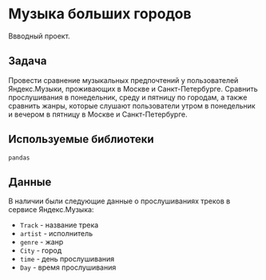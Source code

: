 # Музыка больших городов
Ввводный проект.

## Задача

Провести сравнение музыкальных предпочтений у пользователей Яндекс.Музыки, проживающих в Москве и Санкт-Петербурге. Сравнить прослушивания в понедельник, среду и пятницу по городам, а также сравнить жанры, которые слушают пользователи утром в понедельник и вечером в пятницу в Москве и Санкт-Петербурге.  

## Используемые библиотеки

<code>pandas</code>

## Данные
В наличии были следующие данные о прослушиваниях треков в сервисе Яндекс.Музыка:
- <code>Track</code> - название трека
- <code>artist</code> - исполнитель
- <code>genre</code> - жанр
- <code>City</code> - город
- <code>time</code> - день прослушивания
- <code>Day</code> - время прослушивания
